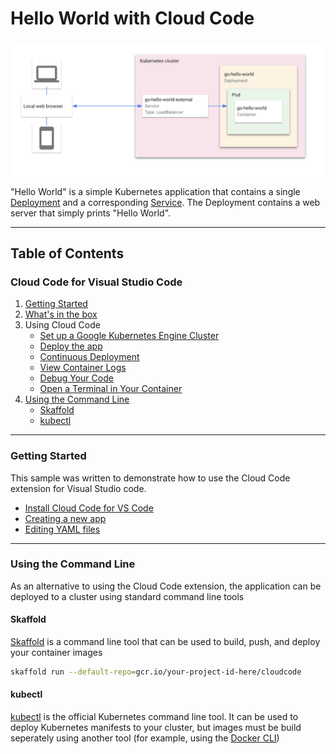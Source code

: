 # Hello World with Cloud Code

![Architecture Diagram](./img/diagram.png)

"Hello World" is a simple Kubernetes application that contains a single
[Deployment](https://kubernetes.io/docs/concepts/workloads/controllers/deployment/) and a corresponding
[Service](https://kubernetes.io/docs/concepts/services-networking/service/). The Deployment contains a
 web server that simply prints "Hello World".

----

## Table of Contents

### Cloud Code for Visual Studio Code

1. [Getting Started](#getting-started])
2. [What's in the box](https://cloud.google.com/code/docs/vscode/quickstart#whats_in_the_box)
3. Using Cloud Code
    * [Set up a Google Kubernetes Engine Cluster](https://cloud.google.com/code/docs/vscode/quickstart#creating_a_google_kubernetes_engine_cluster)
    * [Deploy the app](https://cloud.google.com/code/docs/vscode/quickstart#deploying_your_app)
    * [Continuous Deployment](https://cloud.google.com/code/docs/vscode/quickstart#initiating_continuous_deployment)
    * [View Container Logs](https://cloud.google.com/code/docs/vscode/quickstart#viewing_container_logs)
    * [Debug Your Code](https://cloud.google.com/code/docs/vscode/quickstart#debugging_your_application)
    * [Open a Terminal in Your Container](https://cloud.google.com/code/docs/vscode/quickstart#opening_a_terminal_in_your_container)
4. [Using the Command Line](#using-the-command-line)
    * [Skaffold](#using-skaffold)
    * [kubectl](#using-kubectl)

----

### Getting Started

This sample was written to demonstrate how to use the Cloud Code extension for Visual Studio code.

* [Install Cloud Code for VS Code](https://cloud.google.com/code/docs/vscode/install)
* [Creating a new app](https://cloud.google.com/code/docs/vscode/creating-an-application)
* [Editing YAML files](https://cloud.google.com/code/docs/vscode/yaml-editing)

----

### Using the Command Line

As an alternative to using the Cloud Code extension, the application can be deployed to a cluster using standard command line tools

#### Skaffold

[Skaffold](https://github.com/GoogleContainerTools/skaffold) is a command line tool that can be used to build, push, and deploy your container images

```bash
skaffold run --default-repo=gcr.io/your-project-id-here/cloudcode
```

#### kubectl

[kubectl](https://kubernetes.io/docs/tasks/tools/install-kubectl/) is the official Kubernetes command line tool. It can be used to deploy Kubernetes manifests to your cluster, but images must be build seperately using another tool (for example, using the [Docker CLI](https://docs.docker.com/engine/reference/commandline/cli/))
